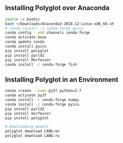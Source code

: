 Installing Polyglot over Anaconda
---------------------------------

```bash
source ~/.bashrc
bash ~/Downloads/Anaconda3-2018.12-Linux-x86_64.sh 
# conda install -c conda-forge pyicu
conda config --add channels conda-forge
conda activate base
conda update conda
conda install pyicu
pip install polyglot
pip install pycld2
pip install Morfessor
conda install -c conda-forge fish
```

Installing Polyglot in an Environment
---------------------------------
```bash
conda create --name py37 python=3.7
conda activate py37
conda install -c conda-forge numpy
conda install -c conda-forge pyicu
pip install pycld2
pip install morfessor
pip install polyglot

# Downloading models
polyglot download LANG:en
polyglot download LANG:ru
```




